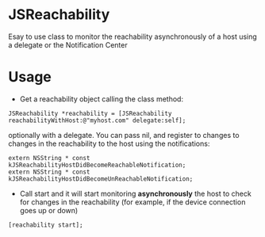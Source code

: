 JSReachability
==============

Esay to use class to monitor the reachability asynchronously of a host using a delegate or the Notification Center

Usage
==============

- Get a reachability object calling the class method:

```objc
JSReachability *reachability = [JSReachability reachabilityWithHost:@"myhost.com" delegate:self];
```

optionally with a delegate. You can pass nil, and register to changes to changes in the reachability to the host using the notifications:

```
extern NSString * const kJSReachabilityHostDidBecomeReachableNotification;
extern NSString * const kJSReachabilityHostDidBecomeUnReachableNotification;
```

- Call start and it will start monitoring **asynchronously** the host to check for changes in the reachability (for example, if the device connection goes up or down)

```objc
[reachability start];
```
